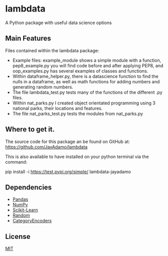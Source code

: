 # lambdata
A  Python package with useful data science options

## Main Features

Files contained within the lambdata package:
* Example files: example_module shows a simple module with a function, pep8_example.py you will find code before and after applying PEP8, and oop_examples.py has several examples of classes and functions.
* Within dataframe_helper.py, there is a datascience function to find the nulls in a dataframe, as well as math functions for adding numbers and generating random numbers.
* The file lambdata_test.py tests many of the functions of the different .py files.
* Within nat_parks.py I created object orientated programming using 3 national parks, their locations and features.
* The file nat_parks_test.py tests the modules from nat_parks.py

## Where to get it.

The source code for this package an be found on GitHub at: https://github.com/JayAdamo/lambdata

This is also available to have installed on your python terminal via the command:

pip install -i https://test.pypi.org/simple/ lambdata-jayadamo 


## Dependencies

* [Pandas](https://pandas.pydata.org/)
* [NumPy](https://www.numpy.org)
* [Scikit-Learn](https://scikit-learn.org/stable/)
* [Random](https://docs.python.org/3/library/random.html)
* [CategoryEncoders](https://pypi.org/project/category-encoders/)

## License

[MIT](LICENSE)

